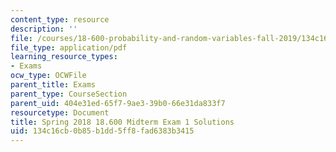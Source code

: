 ```yaml
---
content_type: resource
description: ''
file: /courses/18-600-probability-and-random-variables-fall-2019/134c16cb0b85b1dd5ff8fad6383b3415_MIT18_600F19_mid1_2018_soln.pdf
file_type: application/pdf
learning_resource_types:
- Exams
ocw_type: OCWFile
parent_title: Exams
parent_type: CourseSection
parent_uid: 404e31ed-65f7-9ae3-39b0-66e31da833f7
resourcetype: Document
title: Spring 2018 18.600 Midterm Exam 1 Solutions
uid: 134c16cb-0b85-b1dd-5ff8-fad6383b3415
---
```


